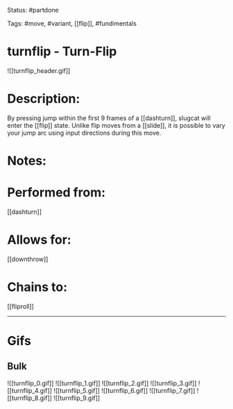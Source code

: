 Status: #partdone

Tags: #move, #variant, [[flip]], #fundimentals

# turnflip - Turn-Flip
![[turnflip_header.gif]]
# Description:
By pressing jump within the first 9 frames of a [[dashturn]], slugcat will enter the [[flip]] state. Unlike flip moves from a [[slide]], it is possible to vary your jump arc using input directions during this move.

# Notes:


# Performed from:
[[dashturn]]

# Allows for:
[[downthrow]]

# Chains to:
[[fliproll]]

___
# Gifs
## Bulk
![[turnflip_0.gif]]
![[turnflip_1.gif]]
![[turnflip_2.gif]]
![[turnflip_3.gif]]
![[turnflip_4.gif]]
![[turnflip_5.gif]]
![[turnflip_6.gif]]
![[turnflip_7.gif]]
![[turnflip_8.gif]]
![[turnflip_9.gif]]